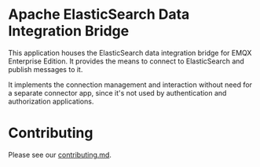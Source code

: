 # Apache ElasticSearch Data Integration Bridge

This application houses the ElasticSearch data integration bridge for EMQX Enterprise
 Edition. It provides the means to connect to ElasticSearch and publish messages to it.

It implements the connection management and interaction without need for a
 separate connector app, since it's not used by authentication and authorization
 applications.

<!---
# Configurations

Please see [our official
 documentation](https://www.emqx.io/docs/en/v5.0/data-integration/data-bridge-elasticsearch.html
 for more detailed info.
--->

# Contributing
Please see our [contributing.md](../../CONTRIBUTING.md).
